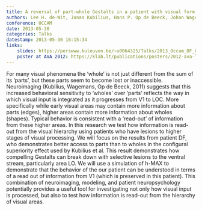 ```yaml
---
title: A reversal of part-whole Gestalts in a patient with visual form agnosia
authors: Lee H. de-Wit, Jonas Kubilius, Hans P. Op de Beeck, Johan Wagemans
conference: OCCAM
date: 2013-05-30
categories: Talks
datestamp: 2013-05-30 16:15:34
links:
    slides: https://perswww.kuleuven.be/~u0064325/Talks/2013_Occam_DF_CFE
    poster at AVA 2012: https://klab.lt/publications/posters/2012-ava-lee/
---
```


For many visual phenomena the ‘whole’ is not just different from the sum of its ‘parts’, but these parts seem to become lost or inaccessible. Neuroimaging (Kubilius, Wagemans, Op de Beeck, 2011) suggests that this increased behavioral sensitivity to ‘wholes’ over ‘parts’ reflects the way in which visual input is integrated as it progresses from V1 to LOC. More specifically while early visual areas may contain more information about parts (edges), higher areas contain more information about wholes (shapes). Typical behavior is consistent with a ‘read-out’ of information from these higher areas. In this research we test how information is read-out from the visual hierarchy using patients who have lesions to higher stages of visual processing. We will focus on the results from patient DF, who demonstrates better access to parts than to wholes in the configural superiority effect used by Kubilius et al. This result demonstrates how compelling Gestalts can break down with selective lesions to the ventral stream, particularly area LO. We will use a simulation of h-MAX to demonstrate that the behavior of the our patient can be understood in terms of a read out of information from V1 (which is preserved in this patient). This combination of neuroimaging, modeling, and patient neuropsychology potentially provides a useful tool for investigating not only how visual input is processed, but also to test how information is read-out from the hierarchy of visual areas.
